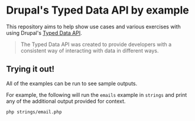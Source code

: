 # Drupal's Typed Data API by example

This repository aims to help show use cases and various exercises with using Drupal's [Typed Data API](https://www.drupal.org/docs/8/api/typed-data-api/typed-data-api-overview). 

> The Typed Data API was created to provide developers with a consistent way of interacting with data in different ways.

## Trying it out!

All of the examples can be run to see sample outputs.

For example, the following will run the `emails` example in `strings` and print any of the additional output provided for context.

```bash
php strings/email.php
```
